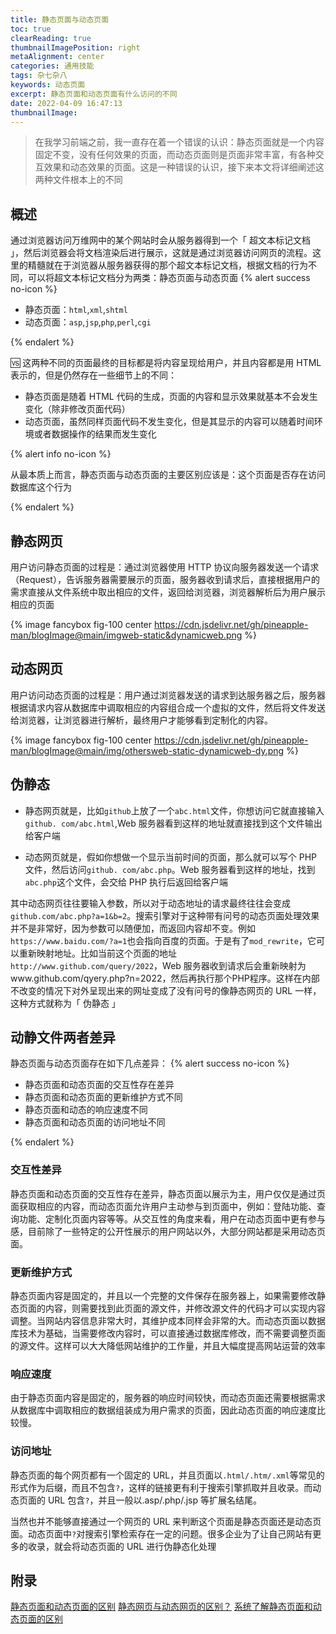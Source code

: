 ```yaml
---
title: 静态页面与动态页面
toc: true
clearReading: true
thumbnailImagePosition: right
metaAlignment: center
categories: 通用技能
tags: 杂七杂八
keywords: 动态页面
excerpt: 静态页面和动态页面有什么访问的不同
date: 2022-04-09 16:47:13
thumbnailImage:
---
```


<!-- toc -->

> 在我学习前端之前，我一直存在着一个错误的认识：静态页面就是一个内容固定不变，没有任何效果的页面，而动态页面则是页面非常丰富，有各种交互效果和动态效果的页面。这是一种错误的认识，接下来本文将详细阐述这两种文件根本上的不同

## 概述

通过浏览器访问万维网中的某个网站时会从服务器得到一个「 超文本标记文档 」，然后浏览器会将文档渲染后进行展示，这就是通过浏览器访问网页的流程。这里的精髓就在于浏览器从服务器获得的那个超文本标记文档，根据文档的行为不同，可以将超文本标记文档分为两类：静态页面与动态页面
{% alert success no-icon %}

- 静态页面：`html`,`xml`,`shtml`
- 动态页面：`asp`,`jsp`,`php`,`perl`,`cgi`

{% endalert %}

:vs: 这两种不同的页面最终的目标都是将内容呈现给用户，并且内容都是用 HTML 表示的，但是仍然存在一些细节上的不同：

- 静态页面是随着 HTML 代码的生成，页面的内容和显示效果就基本不会发生变化（除非修改页面代码）
- 动态页面，虽然同样页面代码不发生变化，但是其显示的内容可以随着时间环境或者数据操作的结果而发生变化

{% alert info no-icon %}

从最本质上而言，静态页面与动态页面的主要区别应该是：这个页面是否存在访问数据库这个行为

{% endalert %}

## 静态网页

用户访问静态页面的过程是：通过浏览器使用 HTTP 协议向服务器发送一个请求（Request），告诉服务器需要展示的页面，服务器收到请求后，直接根据用户的需求直接从文件系统中取出相应的文件，返回给浏览器，浏览器解析后为用户展示相应的页面

{% image fancybox fig-100  center https://cdn.jsdelivr.net/gh/pineapple-man/blogImage@main/imgweb-static&dynamicweb.png %}

## 动态网页

用户访问动态页面的过程是：用户通过浏览器发送的请求到达服务器之后，服务器根据请求内容从数据库中调取相应的内容组合成一个虚拟的文件，然后将文件发送给浏览器，让浏览器进行解析，最终用户才能够看到定制化的内容。

{% image fancybox fig-100  center https://cdn.jsdelivr.net/gh/pineapple-man/blogImage@main/img/othersweb-static-dynamicweb-dy.png %}

## 伪静态

- 静态网页就是，比如`github`上放了一个`abc.html`文件，你想访问它就直接输入`github. com/abc.html`,Web 服务器看到这样的地址就直接找到这个文件输出给客户端

- 动态网页就是，假如你想做一个显示当前时间的页面，那么就可以写个 PHP 文件，然后访问`github. com/abc.php`。Web 服务器看到这样的地址，找到`abc.php`这个文件，会交给 PHP 执行后返回给客户端

其中动态网页往往要输入参数，所以对于动态地址的请求最终往往会变成`github.com/abc.php?a=1&b=2`。搜索引擎对于这种带有问号的动态页面处理效果并不是非常好，因为参数可以随便加，而返回内容却不变。例如`https://www.baidu.com/?a=1`也会指向百度的页面。于是有了`mod_rewrite`，它可以重新映射地址。比如当前这个页面的地址`http://www.github.com/query/2022`，Web 服务器收到请求后会重新映射为www.github.com/qyery.php?n=2022，然后再执行那个PHP程序。这样在内部不改变的情况下对外呈现出来的网址变成了没有问号的像静态网页的 URL 一样，这种方式就称为「 伪静态 」

## 动静文件两者差异

静态页面与动态页面存在如下几点差异：
{% alert success no-icon %}

- 静态页面和动态页面的交互性存在差异
- 静态页面和动态页面的更新维护方式不同
- 静态页面和动态的响应速度不同
- 静态页面和动态页面的访问地址不同

{% endalert %}

### 交互性差异

静态页面和动态页面的交互性存在差异，静态页面以展示为主，用户仅仅是通过页面获取相应的内容，而动态页面允许用户主动参与到页面中，例如：登陆功能、查询功能、定制化页面内容等等。从交互性的角度来看，用户在动态页面中更有参与感，目前除了一些特定的公开性展示的用户网站以外，大部分网站都是采用动态页面。

### 更新维护方式

静态页面内容是固定的，并且以一个完整的文件保存在服务器上，如果需要修改静态页面的内容，则需要找到此页面的源文件，并修改源文件的代码才可以实现内容调整。当网站内容信息非常大时，其维护成本同样会非常的大。而动态页面以数据库技术为基础，当需要修改内容时，可以直接通过数据库修改，而不需要调整页面的源文件。这样可以大大降低网站维护的工作量，并且大幅度提高网站运营的效率

### 响应速度

由于静态页面内容是固定的，服务器的响应时间较快，而动态页面还需要根据需求从数据库中调取相应的数据组装成为用户需求的页面，因此动态页面的响应速度比较慢。

### 访问地址

静态页面的每个网页都有一个固定的 URL，并且页面以`.html/.htm/.xml`等常见的形式作为后缀，而且不包含`?`，这样的链接更有利于搜索引擎抓取并且收录。而动态页面的 URL 包含`?`，并且一般以.asp/.php/.jsp 等扩展名结尾。

当然也并不能够直接通过一个网页的 URL 来判断这个页面是静态页面还是动态页面。动态页面中`?`对搜索引擎检索存在一定的问题。很多企业为了让自己网站有更多的收录，就会将动态页面的 URL 进行伪静态化处理

## 附录

[静态页面和动态页面的区别](https://www.cnblogs.com/bluesungz/p/5955170.html)
[静态网页与动态网页的区别？](https://zhuanlan.zhihu.com/p/104151537)
[系统了解静态页面和动态页面的区别](https://www.boxuegu.com/news/3954.html)

